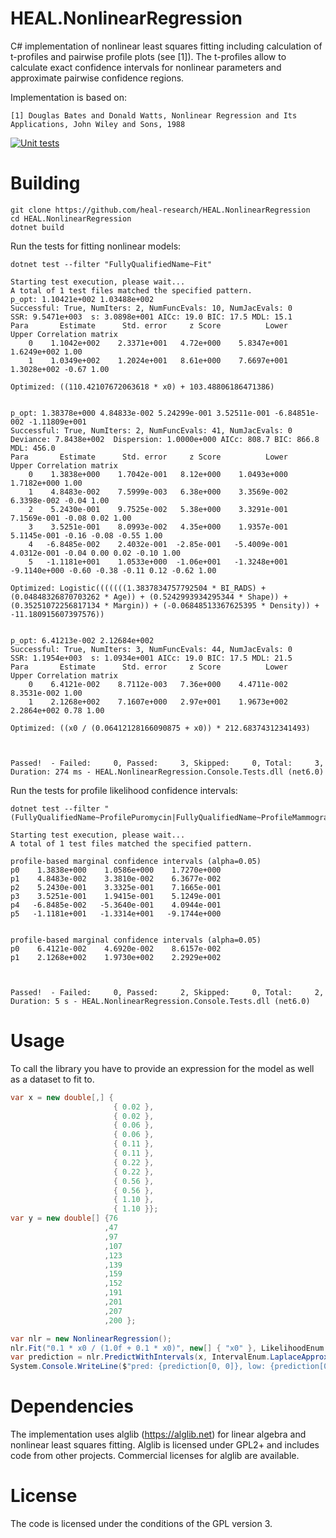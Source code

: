 # HEAL.NonlinearRegression
C# implementation of nonlinear least squares fitting including calculation of t-profiles and pairwise profile plots (see [1]).
The t-profiles allow to calculate exact confidence intervals for nonlinear parameters and approximate pairwise confidence regions.

Implementation is based on:

`[1] Douglas Bates and Donald Watts, Nonlinear Regression and Its Applications, John Wiley and Sons, 1988`


[![Unit tests](https://github.com/heal-research/HEAL.NonlinearRegression/actions/workflows/build_and_test.yml/badge.svg?branch=main)](https://github.com/heal-research/HEAL.NonlinearRegression/actions/workflows/build_and_test.yml)

# Building
```
git clone https://github.com/heal-research/HEAL.NonlinearRegression
cd HEAL.NonlinearRegression
dotnet build
```

Run the tests for fitting nonlinear models:
```
dotnet test --filter "FullyQualifiedName~Fit"
```

```
Starting test execution, please wait...
A total of 1 test files matched the specified pattern.
p_opt: 1.10421e+002 1.03488e+002
Successful: True, NumIters: 2, NumFuncEvals: 10, NumJacEvals: 0
SSR: 9.5471e+003  s: 3.0898e+001 AICc: 19.0 BIC: 17.5 MDL: 15.1
Para       Estimate      Std. error     z Score          Lower          Upper Correlation matrix
    0    1.1042e+002    2.3371e+001   4.72e+000    5.8347e+001    1.6249e+002 1.00
    1    1.0349e+002    1.2024e+001   8.61e+000    7.6697e+001    1.3028e+002 -0.67 1.00

Optimized: ((110.42107672063618 * x0) + 103.48806186471386)


p_opt: 1.38378e+000 4.84833e-002 5.24299e-001 3.52511e-001 -6.84851e-002 -1.11809e+001
Successful: True, NumIters: 2, NumFuncEvals: 41, NumJacEvals: 0
Deviance: 7.8438e+002  Dispersion: 1.0000e+000 AICc: 808.7 BIC: 866.8 MDL: 456.0
Para       Estimate      Std. error     z Score          Lower          Upper Correlation matrix
    0    1.3838e+000    1.7042e-001   8.12e+000    1.0493e+000    1.7182e+000 1.00
    1    4.8483e-002    7.5999e-003   6.38e+000    3.3569e-002    6.3398e-002 -0.04 1.00
    2    5.2430e-001    9.7525e-002   5.38e+000    3.3291e-001    7.1569e-001 -0.08 0.02 1.00
    3    3.5251e-001    8.0993e-002   4.35e+000    1.9357e-001    5.1145e-001 -0.16 -0.08 -0.55 1.00
    4   -6.8485e-002    2.4032e-001  -2.85e-001   -5.4009e-001    4.0312e-001 -0.04 0.00 0.02 -0.10 1.00
    5   -1.1181e+001    1.0533e+000  -1.06e+001   -1.3248e+001   -9.1140e+000 -0.60 -0.38 -0.11 0.12 -0.62 1.00

Optimized: Logistic(((((((1.3837834757792504 * BI_RADS) + (0.04848326870703262 * Age)) + (0.5242993934295344 * Shape)) + (0.35251072256817134 * Margin)) + (-0.06848513367625395 * Density)) + -11.180915607397576))


p_opt: 6.41213e-002 2.12684e+002
Successful: True, NumIters: 3, NumFuncEvals: 44, NumJacEvals: 0
SSR: 1.1954e+003  s: 1.0934e+001 AICc: 19.0 BIC: 17.5 MDL: 21.5
Para       Estimate      Std. error     z Score          Lower          Upper Correlation matrix
    0    6.4121e-002    8.7112e-003   7.36e+000    4.4711e-002    8.3531e-002 1.00
    1    2.1268e+002    7.1607e+000   2.97e+001    1.9673e+002    2.2864e+002 0.78 1.00

Optimized: ((x0 / (0.06412128166090875 + x0)) * 212.68374312341493)



Passed!  - Failed:     0, Passed:     3, Skipped:     0, Total:     3, Duration: 274 ms - HEAL.NonlinearRegression.Console.Tests.dll (net6.0)
```


Run the tests for profile likelihood confidence intervals:
```
dotnet test --filter "(FullyQualifiedName~ProfilePuromycin|FullyQualifiedName~ProfileMammography)"
```

```
Starting test execution, please wait...
A total of 1 test files matched the specified pattern.

profile-based marginal confidence intervals (alpha=0.05)
p0    1.3838e+000    1.0586e+000    1.7270e+000
p1    4.8483e-002    3.3810e-002    6.3677e-002
p2    5.2430e-001    3.3325e-001    7.1665e-001
p3    3.5251e-001    1.9415e-001    5.1249e-001
p4   -6.8485e-002   -5.3640e-001    4.0944e-001
p5   -1.1181e+001   -1.3314e+001   -9.1744e+000


profile-based marginal confidence intervals (alpha=0.05)
p0    6.4121e-002    4.6920e-002    8.6157e-002
p1    2.1268e+002    1.9730e+002    2.2929e+002



Passed!  - Failed:     0, Passed:     2, Skipped:     0, Total:     2, Duration: 5 s - HEAL.NonlinearRegression.Console.Tests.dll (net6.0)
```

# Usage
To call the library you have to provide an expression for the model as well as a dataset to fit to.

```csharp
var x = new double[,] {
                       { 0.02 },
                       { 0.02 },
                       { 0.06 },
                       { 0.06 },
                       { 0.11 },
                       { 0.11 },
                       { 0.22 },
                       { 0.22 },
                       { 0.56 },
                       { 0.56 },
                       { 1.10 },
                       { 1.10 }};
var y = new double[] {76
                     ,47
                     ,97
                     ,107
                     ,123
                     ,139
                     ,159
                     ,152
                     ,191
                     ,201
                     ,207
                     ,200 };

var nlr = new NonlinearRegression();
nlr.Fit("0.1 * x0 / (1.0f + 0.1 * x0)", new[] { "x0" }, LikelihoodEnum.Gaussian, x, y);
var prediction = nlr.PredictWithIntervals(x, IntervalEnum.LaplaceApproximation);
System.Console.WriteLine($"pred: {prediction[0, 0]}, low: {prediction[0, 2]}, high: {prediction[0, 3]}");
```

# Dependencies
The implementation uses alglib (https://alglib.net) for linear algebra and nonlinear least squares fitting. 
Alglib is licensed under GPL2+ and includes code from other projects. Commercial licenses for alglib are available.

# License
The code is licensed under the conditions of the GPL version 3.
